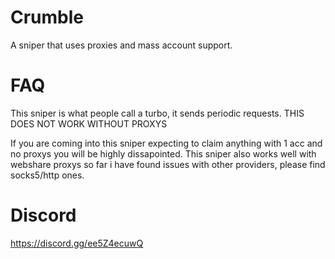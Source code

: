 # Crumble
A sniper that uses proxies and mass account support.

# FAQ
This sniper is what people call a turbo, it sends periodic requests.
THIS DOES NOT WORK WITHOUT PROXYS

If you are coming into this sniper expecting to claim anything with 1 acc and no proxys you will be highly dissapointed. This sniper also works well with webshare proxys so far i have found issues with other providers, please find socks5/http ones.

# Discord
https://discord.gg/ee5Z4ecuwQ
